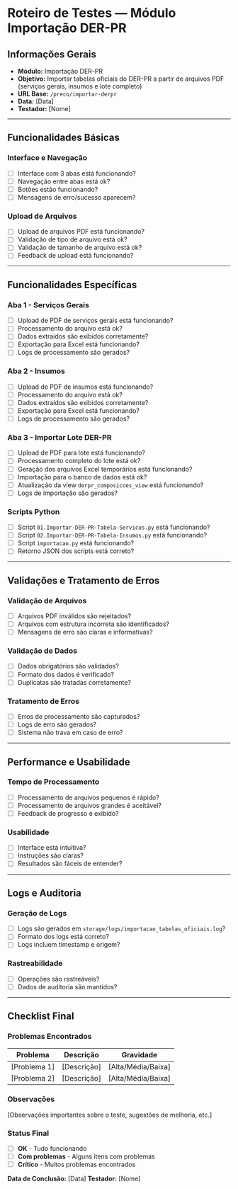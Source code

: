 # Roteiro de Testes — Módulo Importação DER-PR

## Informações Gerais
- **Módulo:** Importação DER-PR
- **Objetivo:** Importar tabelas oficiais do DER-PR a partir de arquivos PDF (serviços gerais, insumos e lote completo)
- **URL Base:** `/preco/importar-derpr`
- **Data:** [Data]
- **Testador:** [Nome]

---

## Funcionalidades Básicas

### Interface e Navegação
- [ ] Interface com 3 abas está funcionando?
- [ ] Navegação entre abas está ok?
- [ ] Botões estão funcionando?
- [ ] Mensagens de erro/sucesso aparecem?

### Upload de Arquivos
- [ ] Upload de arquivos PDF está funcionando?
- [ ] Validação de tipo de arquivo está ok?
- [ ] Validação de tamanho de arquivo está ok?
- [ ] Feedback de upload está funcionando?

---

## Funcionalidades Específicas

### Aba 1 - Serviços Gerais
- [ ] Upload de PDF de serviços gerais está funcionando?
- [ ] Processamento do arquivo está ok?
- [ ] Dados extraídos são exibidos corretamente?
- [ ] Exportação para Excel está funcionando?
- [ ] Logs de processamento são gerados?

### Aba 2 - Insumos
- [ ] Upload de PDF de insumos está funcionando?
- [ ] Processamento do arquivo está ok?
- [ ] Dados extraídos são exibidos corretamente?
- [ ] Exportação para Excel está funcionando?
- [ ] Logs de processamento são gerados?

### Aba 3 - Importar Lote DER-PR
- [ ] Upload de PDF para lote está funcionando?
- [ ] Processamento completo do lote está ok?
- [ ] Geração dos arquivos Excel temporários está funcionando?
- [ ] Importação para o banco de dados está ok?
- [ ] Atualização da view `derpr_composicoes_view` está funcionando?
- [ ] Logs de importação são gerados?

### Scripts Python
- [ ] Script `01.Importar-DER-PR-Tabela-Servicos.py` está funcionando?
- [ ] Script `02.Importar-DER-PR-Tabela-Insumos.py` está funcionando?
- [ ] Script `importacao.py` está funcionando?
- [ ] Retorno JSON dos scripts está correto?

---

## Validações e Tratamento de Erros

### Validação de Arquivos
- [ ] Arquivos PDF inválidos são rejeitados?
- [ ] Arquivos com estrutura incorreta são identificados?
- [ ] Mensagens de erro são claras e informativas?

### Validação de Dados
- [ ] Dados obrigatórios são validados?
- [ ] Formato dos dados é verificado?
- [ ] Duplicatas são tratadas corretamente?

### Tratamento de Erros
- [ ] Erros de processamento são capturados?
- [ ] Logs de erro são gerados?
- [ ] Sistema não trava em caso de erro?

---

## Performance e Usabilidade

### Tempo de Processamento
- [ ] Processamento de arquivos pequenos é rápido?
- [ ] Processamento de arquivos grandes é aceitável?
- [ ] Feedback de progresso é exibido?

### Usabilidade
- [ ] Interface está intuitiva?
- [ ] Instruções são claras?
- [ ] Resultados são fáceis de entender?

---

## Logs e Auditoria

### Geração de Logs
- [ ] Logs são gerados em `storage/logs/importacao_tabelas_oficiais.log`?
- [ ] Formato dos logs está correto?
- [ ] Logs incluem timestamp e origem?

### Rastreabilidade
- [ ] Operações são rastreáveis?
- [ ] Dados de auditoria são mantidos?

---

## Checklist Final

### Problemas Encontrados
| Problema | Descrição | Gravidade |
|----------|-----------|-----------|
| [Problema 1] | [Descrição] | [Alta/Média/Baixa] |
| [Problema 2] | [Descrição] | [Alta/Média/Baixa] |

### Observações
[Observações importantes sobre o teste, sugestões de melhoria, etc.]

### Status Final
- [ ] **OK** - Tudo funcionando
- [ ] **Com problemas** - Alguns itens com problemas
- [ ] **Crítico** - Muitos problemas encontrados

**Data de Conclusão:** [Data]
**Testador:** [Nome] 